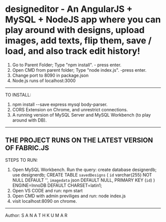 # designeditor - An AngularJS + MySQL + NodeJS app where you can play around with designs, upload images, add texts, flip them, save / load, and also track edit history!

1. Go to Parent Folder; Type "npm install". - press enter.
2. Open CMD from parent folder; Type "node index.js". -press enter.
3. Change port to 8090 in package.json
4. Node.js runs of localhost:3000

------------------------------------------------------------------------------

TO INSTALL: 
1. npm install --save express mysql body-parser.
2. CORS Extension on Chrome, and unrestrict connections.
3. A running version of MySQL Server and MySQL Workbench (to play around with DB).

----------------------------------------------------
THE PROJECT RUNS ON THE LATEST VERSION OF FABRIC.JS
----------------------------------------------------

STEPS TO RUN:
1. Open MySQL Workbench.
Run the query:
create database designerdb;
use designerdb;
CREATE TABLE `savedDesigns` (
  `id` varchar(255) NOT NULL DEFAULT '',
  `imagedata` json DEFAULT NULL,
  PRIMARY KEY (`id`)
) ENGINE=InnoDB DEFAULT CHARSET=latin1;
2. Open VS CODE and run: npm start
3. Open CMD with admin previliges and run: node index.js
4. visit localhost:8090 on chrome.

---------------------------------------------------------------------------------------

Author: S A N A T H   K U M A R
